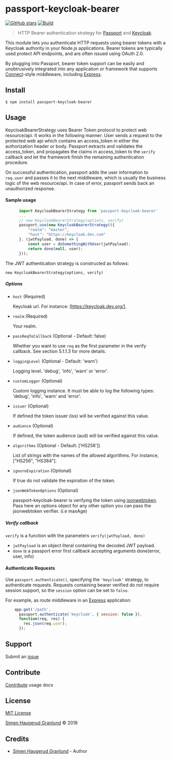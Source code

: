 # passport-keycloak-bearer

[![GitHub stars](https://img.shields.io/github/stars/hgranlund/passport-keycloak-bearer.svg?style=social&label=Stars)](https://github.com/hgranlund/passport-keycloak-bearer)
[![Build](https://travis-ci.org/hgranlund/passport-keycloak-bearer.png)](http://travis-ci.org/hgranlund/passport-keycloak-bearer)
> HTTP Bearer authentication strategy for [Passport](http://passportjs.org/) and [Keycloak](https://www.keycloak.org/).

This module lets you authenticate HTTP requests using bearer tokens with a Keycloak authority in your Node.js
applications.  Bearer tokens are typically used protect API endpoints, and are
often issued using OAuth 2.0.

By plugging into Passport, bearer token support can be easily and unobtrusively
integrated into any application or framework that supports
[Connect](http://www.senchalabs.org/connect/)-style middleware, including
[Express](http://expressjs.com/).


## Install

    $ npm install passport-keycloak-bearer

## Usage

KeycloakBearerStrategy uses Bearer Token protocol to protect web resource/api. It works in the following manner:
User sends a request to the protected web api which contains an access_token in either the authorization header or body. Passport extracts and validates the access_token, and propagates the claims in access_token to the `verify` callback and let the framework finish the remaining authentication procedure.

On successful authentication, passport adds the user information to `req.user` and passes it to the next middleware, which is usually the business logic of the web resource/api. In case of error, passport sends back an unauthorized response.

#### Sample usage

```js
      import KeycloakBearerStrategy from 'passport-keycloak-bearer'
      ...
      // new KeycloakBearerStrategy(options, verify)
      passport.use(new KeycloakBearerStrategy(({
          "realm": "master",
          "host": "https://keycloak.dev.com"
      }, (jwtPayload, done) => {
          const user = doSomethingWithUser(jwtPayload);
          return done(null, user);
      }));
```
The JWT authentication strategy is constructed as follows:

    new KeycloakBearerStrategy(options, verify)


##### Options

* `host` (Required)

  Keycloak url. For instance: [https://keycloak.dev.org/].

* `realm` (Required)

  Your realm.
  
* `passReqToCallback`  (Optional - Default: false)

  Whether you want to use `req` as the first parameter in the verify callback. See section 5.1.1.3 for more details.

* `loggingLevel`  (Optional - Default: 'warn')

  Logging level. 'debug', 'info', 'warn' or 'error'.

* `customLogger`  (Optional)

  Custom logging instance. It must be able to log the following types: 'debug', 'info', 'warn' and 'error'.

* `issuer` (Optional)

  If defined the token issuer (iss) will be verified against this
  value.

* `audience` (Optional)

  If defined, the token audience (aud) will be verified against
  this value.

* `algorithms` (Optional - Default: ['HS256'])

  List of strings with the names of the allowed algorithms. For instance, ["HS256", "HS384"].

* `ignoreExpiration` (Optional)

  If true do not validate the expiration of the token.

* `jsonWebTokenOptions` (Optional)

  passport-keycloak-bearer is verifying the token using [jsonwebtoken](https://github.com/auth0/node-jsonwebtoken). 
  Pass here an options object for any other option you can pass the jsonwebtoken verifier. (i.e maxAge)


##### Verify callback

`verify` is a function with the parameters `verify(jwtPayload, done)`

* `jwtPayload` is an object literal containing the decoded JWT payload.
* `done` is a passport error first callback accepting arguments
  done(error, user, info)


#### Authenticate Requests

Use `passport.authenticate()`, specifying the `'keycloak'` strategy, to
authenticate requests.  Requests containing bearer verified do not require session support, so the `session` option can be set to `false`.

For example, as route middleware in an [Express](http://expressjs.com/)
application:

```js
    app.get('/path',
      passport.authenticate('keycloak', { session: false }),
      function(req, res) {
        res.json(req.user);
      });
```

## Support

Submit an [issue](https://github.com/hgranlund/passport-keycloak-bearer/issues/new)

## Contribute

[Contribute](https://github.com/hgranlund/passport-keycloak-bearer/blob/master/CONTRIBUTING.md) usage docs

## License

[MIT License](https://github.com/hgranlund/passport-keycloak-bearer/blob/master/LICENSE)

[Simen Haugerud Granlund](https://hgranlund.com) © 2018


## Credits

* [Simen Haugerud Granlund](https://hgranlund.com) - Author
